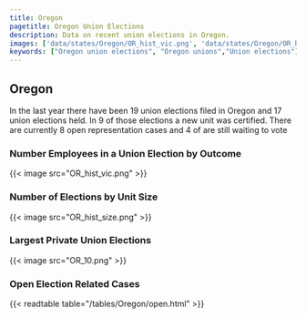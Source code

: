 ```yaml
---
title: Oregon
pagetitle: Oregon Union Elections
description: Data on recent union elections in Oregon.
images: ['data/states/Oregon/OR_hist_vic.png', 'data/states/Oregon/OR_hist_size.png', 'data/states/Oregon/OR_10.png']
keywords: ["Oregon union elections", "Oregon unions","Union elections"]
---
```

##  Oregon

In the last year there have been 19 union elections filed in Oregon and 17 union elections held. In 9 of those elections a new unit was certified. There are currently 8 open representation cases and 4 of are still waiting to vote

### Number Employees in a Union Election by Outcome
{{< image src="OR_hist_vic.png" >}}

### Number of Elections by Unit Size
{{< image src="OR_hist_size.png" >}}

### Largest Private Union Elections
{{< image src="OR_10.png" >}}

### Open Election Related Cases
{{< readtable table="/tables/Oregon/open.html" >}}

